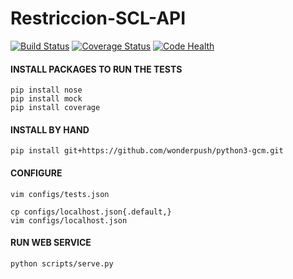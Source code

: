 # Restriccion-SCL-API
[![Build Status](https://travis-ci.org/m4droid/Restriccion-SCL-API.svg?branch=master)](https://travis-ci.org/m4droid/Restriccion-SCL-API)
[![Coverage Status](https://coveralls.io/repos/m4droid/Restriccion-SCL-API/badge.svg?branch=master)](https://coveralls.io/r/m4droid/Restriccion-SCL-API?branch=master)
[![Code Health](https://landscape.io/github/m4droid/Restriccion-SCL-API/master/landscape.svg?style=flat)](https://landscape.io/github/m4droid/Restriccion-SCL-API/master)

#### INSTALL PACKAGES TO RUN THE TESTS
    pip install nose
    pip install mock
    pip install coverage

#### INSTALL BY HAND
    pip install git+https://github.com/wonderpush/python3-gcm.git

#### CONFIGURE
    vim configs/tests.json

    cp configs/localhost.json{.default,}
    vim configs/localhost.json

#### RUN WEB SERVICE
    python scripts/serve.py
